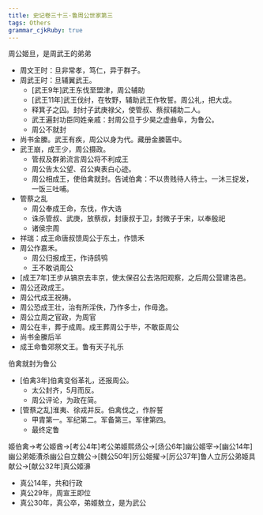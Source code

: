 ```yaml
---
title: 史记卷三十三·鲁周公世家第三
tags: Others
grammar_cjkRuby: true
---
```

周公姬旦，是周武王的弟弟
* 周文王时：旦非常孝，笃仁，异于群子。
* 周武王时：旦辅翼武王。
    * [武王9年]武王东伐至盟津，周公辅助
    * [武王11年]武王伐纣，在牧野，辅助武王作牧誓。周公礼，把大戉。
    * 释箕子之囚。封纣子武庚禄父，使管叔、蔡叔辅助二人。
    * 武王遍封功臣同姓亲戚：封周公旦于少昊之虚曲阜，为鲁公。
    * 周公不就封
* 尚书金縢。武王有疾，周公以身为代。藏册金縢匮中。
* 武王崩，成王少，周公摄政。
    * 管叔及群弟流言周公将不利成王
    * 周公告太公望、召公奭表白心迹。
    * 周公相成王，使伯禽就封。告诫伯禽：不以贵贱待人待士。一沐三捉发，一饭三吐哺。
* 管蔡之乱
    * 周公奉成王命，东伐，作大诰
    * 诛杀管叔、武庚，放蔡叔，封康叔于卫，封微子于宋，以奉殷祀
    * 诸侯宗周
* 祥瑞：成王命唐叔馈周公于东土，作馈禾
* 周公作嘉禾。
    * 周公归报成王，作诗鸱鸮
    * 王不敢诮周公
* [成王7年]王步从镐京去丰京，使太保召公去洛阳观察，之后周公营建洛邑。
* 周公还政成王。
* 周公代成王祝祷。
* 周公恐成王壮，治有所淫佚，乃作多士，作毋逸。
* 周公立周之官政，为周官
* 周公在丰，葬于成周。成王葬周公于毕，不敢臣周公
* 尚书金縢后半
* 成王命鲁郊祭文王。鲁有天子礼乐

伯禽就封为鲁公
* [伯禽3年]伯禽变俗革礼，还报周公。
    * 太公封齐，5月而反。
    * 周公评论，为政在简。
* [管蔡之乱]淮夷、徐戎并反。伯禽伐之，作肸誓
    * 甲胄第一。军纪第二。军备第三。军律第四。
    * 最终定鲁

姬伯禽->考公姬酋->[考公4年]考公弟姬熙炀公->[炀公6年]幽公姬宰->[幽公14年]幽公弟姬㵒杀幽公自立魏公->[魏公50年]厉公姬擢->[厉公37年]鲁人立厉公弟姬具献公->[献公32年]真公姬濞
* 真公14年，共和行政
* 真公29年，周宣王即位
* 真公30年，真公卒，弟姬敖立，是为武公